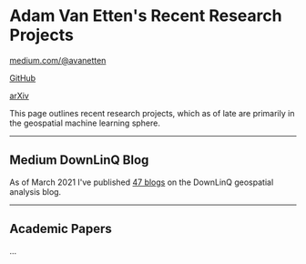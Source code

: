# Adam Van Etten's Recent Research Projects

[medium.com/@avanetten](https://medium.com/@avanetten)

[GitHub](https://github.com/avanetten)

[arXiv](https://arxiv.org/search/?searchtype=author&query=Van+Etten%2C+A)


This page outlines recent research projects, which as of late are primarily in the geospatial machine learning sphere.

------

## Medium DownLinQ Blog

As of March 2021 I've published [47 blogs](https://medium.com/@avanetten) on the DownLinQ geospatial analysis blog.

------

## Academic Papers

...

